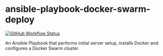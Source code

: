 # ansible-playbook-docker-swarm-deploy

[![GitHub Workflow Status](https://img.shields.io/github/workflow/status/DylanGore-FYP/ansible-playbook-docker-swarm-deploy/lint-playbook?label=Lint&logo=github&style=for-the-badge)](https://github.com/DylanGore-FYP/ansible-playbook-docker-swarm-deploy/actions/workflows/lint.yml)

An Ansible Playbook that performs initial server setup, installs Docker and configures a Docker Swarm cluster.

